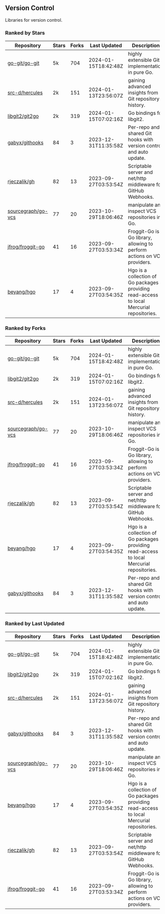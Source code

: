 ## Version Control

Libraries for version control.

### Ranked by Stars

| Repository | Stars | Forks | Last Updated | Description | 
|------------|-------|-------|--------------|-------------|
| [go-git/go-git](https://github.com/go-git/go-git) | 5k | 704 | 2024-01-15T18:42:48Z |  highly extensible Git implementation in pure Go. |
| [src-d/hercules](https://github.com/src-d/hercules) | 2k | 151 | 2024-01-13T23:56:07Z |  gaining advanced insights from Git repository history. |
| [libgit2/git2go](https://github.com/libgit2/git2go) | 2k | 319 | 2024-01-15T07:02:16Z |  Go bindings for libgit2. |
| [gabyx/githooks](https://github.com/gabyx/githooks) | 84 | 3 | 2023-12-31T11:35:58Z |  Per-repo and shared Git hooks with version control and auto update. |
| [rjeczalik/gh](https://github.com/rjeczalik/gh) | 82 | 13 | 2023-09-27T03:53:54Z |  Scriptable server and net/http middleware for GitHub Webhooks. |
| [sourcegraph/go-vcs](https://github.com/sourcegraph/go-vcs) | 77 | 20 | 2023-10-29T18:06:46Z |  manipulate and inspect VCS repositories in Go. |
| [jfrog/froggit-go](https://github.com/jfrog/froggit-go) | 41 | 16 | 2023-09-27T03:53:34Z |  Froggit-Go is a Go library, allowing to perform actions on VCS providers. |
| [beyang/hgo](https://github.com/beyang/hgo) | 17 | 4 | 2023-09-27T03:54:35Z |  Hgo is a collection of Go packages providing read-access to local Mercurial repositories. |

### Ranked by Forks

| Repository | Stars | Forks | Last Updated | Description | 
|------------|-------|-------|--------------|-------------|
| [go-git/go-git](https://github.com/go-git/go-git) | 5k | 704 | 2024-01-15T18:42:48Z |  highly extensible Git implementation in pure Go. |
| [libgit2/git2go](https://github.com/libgit2/git2go) | 2k | 319 | 2024-01-15T07:02:16Z |  Go bindings for libgit2. |
| [src-d/hercules](https://github.com/src-d/hercules) | 2k | 151 | 2024-01-13T23:56:07Z |  gaining advanced insights from Git repository history. |
| [sourcegraph/go-vcs](https://github.com/sourcegraph/go-vcs) | 77 | 20 | 2023-10-29T18:06:46Z |  manipulate and inspect VCS repositories in Go. |
| [jfrog/froggit-go](https://github.com/jfrog/froggit-go) | 41 | 16 | 2023-09-27T03:53:34Z |  Froggit-Go is a Go library, allowing to perform actions on VCS providers. |
| [rjeczalik/gh](https://github.com/rjeczalik/gh) | 82 | 13 | 2023-09-27T03:53:54Z |  Scriptable server and net/http middleware for GitHub Webhooks. |
| [beyang/hgo](https://github.com/beyang/hgo) | 17 | 4 | 2023-09-27T03:54:35Z |  Hgo is a collection of Go packages providing read-access to local Mercurial repositories. |
| [gabyx/githooks](https://github.com/gabyx/githooks) | 84 | 3 | 2023-12-31T11:35:58Z |  Per-repo and shared Git hooks with version control and auto update. |

### Ranked by Last Updated

| Repository | Stars | Forks | Last Updated | Description | 
|------------|-------|-------|--------------|-------------|
| [go-git/go-git](https://github.com/go-git/go-git) | 5k | 704 | 2024-01-15T18:42:48Z |  highly extensible Git implementation in pure Go. |
| [libgit2/git2go](https://github.com/libgit2/git2go) | 2k | 319 | 2024-01-15T07:02:16Z |  Go bindings for libgit2. |
| [src-d/hercules](https://github.com/src-d/hercules) | 2k | 151 | 2024-01-13T23:56:07Z |  gaining advanced insights from Git repository history. |
| [gabyx/githooks](https://github.com/gabyx/githooks) | 84 | 3 | 2023-12-31T11:35:58Z |  Per-repo and shared Git hooks with version control and auto update. |
| [sourcegraph/go-vcs](https://github.com/sourcegraph/go-vcs) | 77 | 20 | 2023-10-29T18:06:46Z |  manipulate and inspect VCS repositories in Go. |
| [beyang/hgo](https://github.com/beyang/hgo) | 17 | 4 | 2023-09-27T03:54:35Z |  Hgo is a collection of Go packages providing read-access to local Mercurial repositories. |
| [rjeczalik/gh](https://github.com/rjeczalik/gh) | 82 | 13 | 2023-09-27T03:53:54Z |  Scriptable server and net/http middleware for GitHub Webhooks. |
| [jfrog/froggit-go](https://github.com/jfrog/froggit-go) | 41 | 16 | 2023-09-27T03:53:34Z |  Froggit-Go is a Go library, allowing to perform actions on VCS providers. |

